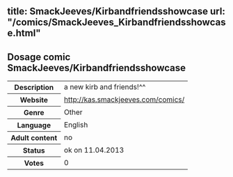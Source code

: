 title: SmackJeeves/Kirbandfriendsshowcase
url: "/comics/SmackJeeves_Kirbandfriendsshowcase.html"
---
Dosage comic SmackJeeves/Kirbandfriendsshowcase
-----------------------------------------

<table class="comicinfo">
<tr>
<th>Description</th><td>a new kirb and friends!^^</td>
</tr>
<tr>
<th>Website</th><td><a href="http://kas.smackjeeves.com/comics/">http://kas.smackjeeves.com/comics/</a></td>
</tr>
<tr>
<th>Genre</th><td>Other</td>
</tr>
<tr>
<th>Language</th><td>English</td>
</tr>
<tr>
<th>Adult content</th><td>no</td>
</tr>
<tr>
<th>Status</th><td>ok on 11.04.2013</td>
</tr>
<tr>
<th>Votes</th><td>0</div></td>
</tr>
</table>
